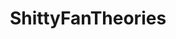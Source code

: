 ---
title: ShittyFanTheories
crosslinks:
- youtubot
- youtubefactsbot
- badmovieideas
- Games
- AskScienceFiction
- CERN
- SCP
- PrequelMemes
- asoiafcirclejerk
- HumansBeingBros
- trashpandas
- shittyshowerthoughts
- radiohead
- todayilearned
- DunderMifflin
- 80s
- AskReddit
- FanTheories
- MassdropBot
- copypasta
---